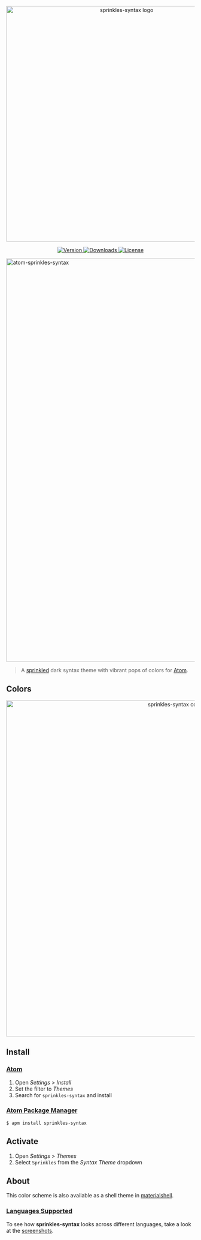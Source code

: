 <p align="center">
  <a href="https://github.com/carloscuesta/sprinkles-syntax">
    <img src="https://user-images.githubusercontent.com/7629661/29266746-30238da6-80e6-11e7-9638-048c79d7afc2.png" width="628" alt="sprinkles-syntax logo">
    </a>
</p>

<p align="center">
  <a href="https://github.com/carloscuesta/sprinkles-syntax">
    <img src="https://img.shields.io/apm/v/sprinkles-syntax.svg?style=flat-square" alt="Version">
  </a>
  <a href="https://atom.io/themes/sprinkles-syntax">
    <img src="https://img.shields.io/apm/dm/sprinkles-syntax.svg?style=flat-square" alt="Downloads">
  </a>
  <a href="https://atom.io/themes/sprinkles-syntax">
    <img src="https://img.shields.io/apm/l/vim-mode.svg?style=flat-square" alt="License">
  </a>
</p>

<img src="https://cloud.githubusercontent.com/assets/7629661/22897530/50741c02-f224-11e6-89b8-14c35fc71c8b.gif" alt="atom-sprinkles-syntax" width="1075">

> A [sprinkled](https://en.wikipedia.org/wiki/Sprinkles) dark syntax theme with vibrant pops of colors for [Atom](https://atom.io).

## Colors

<p align="center">
    <img src="https://cloud.githubusercontent.com/assets/7629661/22863696/867da988-f145-11e6-9406-a47f099cdc42.png" width="896" alt="sprinkles-syntax colors">
</p>

## Install

### [Atom](https://atom.io)

1. Open *Settings* > *Install*
2. Set the filter to *Themes*
3. Search for `sprinkles-syntax` and install

### [Atom Package Manager](https://github.com/atom/apm)

```shell
$ apm install sprinkles-syntax
```

## Activate

1. Open *Settings* > *Themes*
2. Select `Sprinkles` from the *Syntax Theme* dropdown

## About

This color scheme is also available as a shell theme in [materialshell](https://github.com/carloscuesta/materialshell).

### [Languages Supported](https://github.com/carloscuesta/sprinkles-syntax/blob/master/screenshots.md)

To see how **sprinkles-syntax** looks across different languages, take a look at the [screenshots](https://github.com/carloscuesta/sprinkles-syntax/blob/master/screenshots.md).
